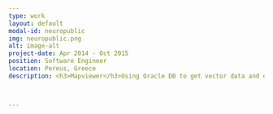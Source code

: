 ```yaml
---
type: work
layout: default
modal-id: neuropublic
img: neuropublic.png
alt: image-alt
project-date: Apr 2014 - Oct 2015
position: Software Engineer
location: Pereus, Greece
description: <h3>Mapviewer</h3>Using Oracle DB to get vector data and display them through the Leaflet API on a map. The Vector data can be removed and moved on top of the other layers by the user at any time.<p><h3>Tree Canopy Extraction</h3>The user inputs a satellite image, the application finds all the trees and shows it’s canopy as a layer on top of the satellite image.<p><h3>LandCover Classification</h3>Gets an image and finds all the crops, then it classifies what kind of crop it is.



---
```

